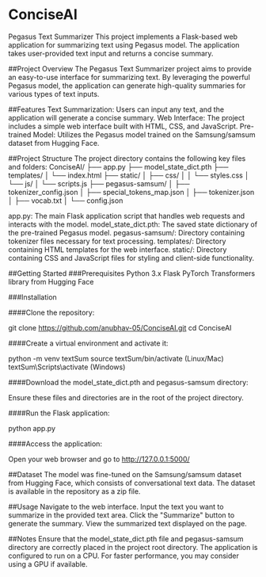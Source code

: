 # ConciseAI
Pegasus Text Summarizer
This project implements a Flask-based web application for summarizing text using Pegasus model. The application takes user-provided text input and returns a concise summary.

##Project Overview
The Pegasus Text Summarizer project aims to provide an easy-to-use interface for summarizing text. By leveraging the powerful Pegasus model, the application can generate high-quality summaries for various types of text inputs.

##Features
Text Summarization: Users can input any text, and the application will generate a concise summary.
Web Interface: The project includes a simple web interface built with HTML, CSS, and JavaScript.
Pre-trained Model: Utilizes the Pegasus model trained on the Samsung/samsum dataset from Hugging Face.

##Project Structure
The project directory contains the following key files and folders:
ConciseAI/
├── app.py
├── model_state_dict.pth
├── templates/
│   └── index.html
├── static/
│   ├── css/
│   │   └── styles.css
│   └── js/
│       └── scripts.js
├── pegasus-samsum/
│   ├── tokenizer_config.json
│   ├── special_tokens_map.json
│   ├── tokenizer.json
│   ├── vocab.txt
│   └── config.json


app.py: The main Flask application script that handles web requests and interacts with the model.
model_state_dict.pth: The saved state dictionary of the pre-trained Pegasus model.
pegasus-samsum/: Directory containing tokenizer files necessary for text processing.
templates/: Directory containing HTML templates for the web interface.
static/: Directory containing CSS and JavaScript files for styling and client-side functionality.

##Getting Started
###Prerequisites
Python 3.x
Flask
PyTorch
Transformers library from Hugging Face

###Installation

####Clone the repository:

git clone https://github.com/anubhav-05/ConciseAI.git
cd ConciseAI

####Create a virtual environment and activate it:

python -m venv textSum
source textSum/bin/activate (Linux/Mac)
textSum\Scripts\activate (Windows)

####Download the model_state_dict.pth and pegasus-samsum directory:

Ensure these files and directories are in the root of the project directory.

####Run the Flask application:

python app.py

####Access the application:

Open your web browser and go to http://127.0.0.1:5000/

##Dataset
The model was fine-tuned on the Samsung/samsum dataset from Hugging Face, which consists of conversational text data. The dataset is available in the repository as a zip file.

##Usage
Navigate to the web interface.
Input the text you want to summarize in the provided text area.
Click the "Summarize" button to generate the summary.
View the summarized text displayed on the page.

##Notes
Ensure that the model_state_dict.pth file and pegasus-samsum directory are correctly placed in the project root directory.
The application is configured to run on a CPU. For faster performance, you may consider using a GPU if available.
